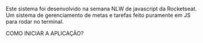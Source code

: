 Este sistema foi desenvolvido na semana NLW de javascript da Rocketseat. Um sistema de gerenciamento de metas e tarefas feito puramente em JS para rodar no terminal.

COMO INICIAR A APLICAÇÃO?

